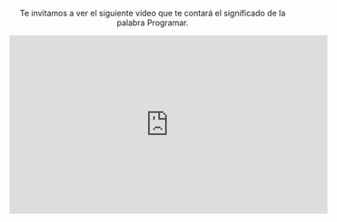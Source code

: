 <div style="text-align:center;"> 

<p>Te invitamos a ver el siguiente video que te contará el significado de la palabra Programar.</p>

<iframe width="560" height="315" align="middle" src="https://www.youtube.com/embed/e54GKg5vGPE?rel=0 " frameborder="0" allow="autoplay; encrypted-media" allowfullscreen></iframe>

</div>